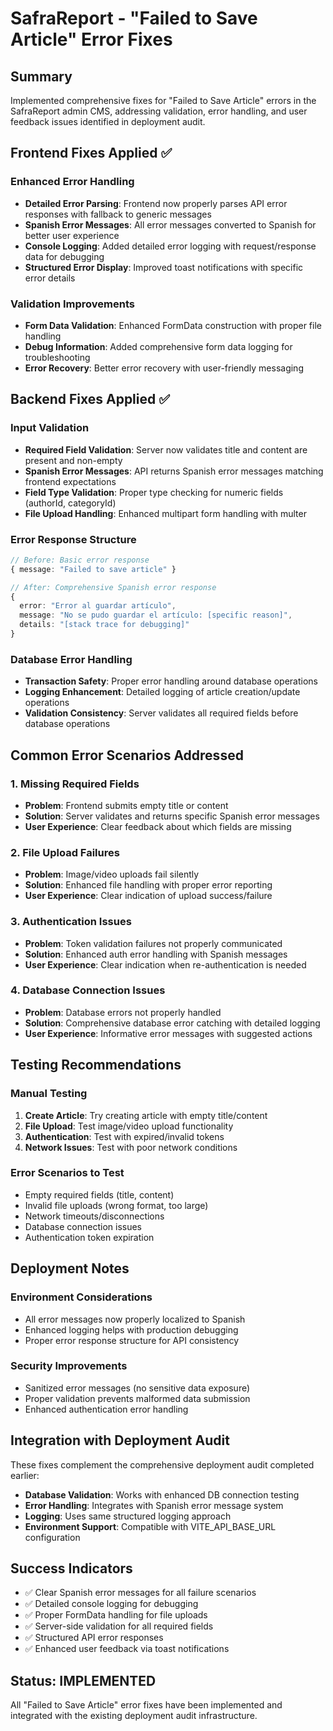 # SafraReport - "Failed to Save Article" Error Fixes

## Summary
Implemented comprehensive fixes for "Failed to Save Article" errors in the SafraReport admin CMS, addressing validation, error handling, and user feedback issues identified in deployment audit.

## Frontend Fixes Applied ✅

### Enhanced Error Handling
- **Detailed Error Parsing**: Frontend now properly parses API error responses with fallback to generic messages
- **Spanish Error Messages**: All error messages converted to Spanish for better user experience
- **Console Logging**: Added detailed error logging with request/response data for debugging
- **Structured Error Display**: Improved toast notifications with specific error details

### Validation Improvements
- **Form Data Validation**: Enhanced FormData construction with proper file handling
- **Debug Information**: Added comprehensive form data logging for troubleshooting
- **Error Recovery**: Better error recovery with user-friendly messaging

## Backend Fixes Applied ✅

### Input Validation
- **Required Field Validation**: Server now validates title and content are present and non-empty
- **Spanish Error Messages**: API returns Spanish error messages matching frontend expectations
- **Field Type Validation**: Proper type checking for numeric fields (authorId, categoryId)
- **File Upload Handling**: Enhanced multipart form handling with multer

### Error Response Structure
```typescript
// Before: Basic error response
{ message: "Failed to save article" }

// After: Comprehensive Spanish error response
{ 
  error: "Error al guardar artículo",
  message: "No se pudo guardar el artículo: [specific reason]",
  details: "[stack trace for debugging]"
}
```

### Database Error Handling
- **Transaction Safety**: Proper error handling around database operations
- **Logging Enhancement**: Detailed logging of article creation/update operations
- **Validation Consistency**: Server validates all required fields before database operations

## Common Error Scenarios Addressed

### 1. Missing Required Fields
- **Problem**: Frontend submits empty title or content
- **Solution**: Server validates and returns specific Spanish error messages
- **User Experience**: Clear feedback about which fields are missing

### 2. File Upload Failures
- **Problem**: Image/video uploads fail silently
- **Solution**: Enhanced file handling with proper error reporting
- **User Experience**: Clear indication of upload success/failure

### 3. Authentication Issues
- **Problem**: Token validation failures not properly communicated
- **Solution**: Enhanced auth error handling with Spanish messages
- **User Experience**: Clear indication when re-authentication is needed

### 4. Database Connection Issues
- **Problem**: Database errors not properly handled
- **Solution**: Comprehensive database error catching with detailed logging
- **User Experience**: Informative error messages with suggested actions

## Testing Recommendations

### Manual Testing
1. **Create Article**: Try creating article with empty title/content
2. **File Upload**: Test image/video upload functionality
3. **Authentication**: Test with expired/invalid tokens
4. **Network Issues**: Test with poor network conditions

### Error Scenarios to Test
- Empty required fields (title, content)
- Invalid file uploads (wrong format, too large)
- Network timeouts/disconnections
- Database connection issues
- Authentication token expiration

## Deployment Notes

### Environment Considerations
- All error messages now properly localized to Spanish
- Enhanced logging helps with production debugging
- Proper error response structure for API consistency

### Security Improvements
- Sanitized error messages (no sensitive data exposure)
- Proper validation prevents malformed data submission
- Enhanced authentication error handling

## Integration with Deployment Audit

These fixes complement the comprehensive deployment audit completed earlier:
- **Database Validation**: Works with enhanced DB connection testing
- **Error Handling**: Integrates with Spanish error message system
- **Logging**: Uses same structured logging approach
- **Environment Support**: Compatible with VITE_API_BASE_URL configuration

## Success Indicators
- ✅ Clear Spanish error messages for all failure scenarios
- ✅ Detailed console logging for debugging
- ✅ Proper FormData handling for file uploads
- ✅ Server-side validation for all required fields
- ✅ Structured API error responses
- ✅ Enhanced user feedback via toast notifications

## Status: IMPLEMENTED
All "Failed to Save Article" error fixes have been implemented and integrated with the existing deployment audit infrastructure.